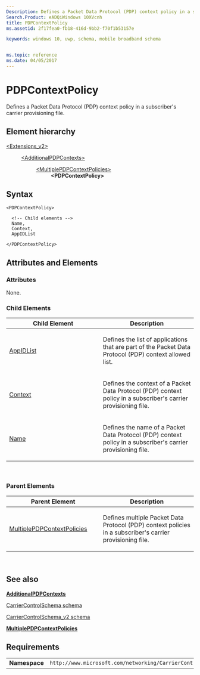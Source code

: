 ```yaml
---
Description: Defines a Packet Data Protocol (PDP) context policy in a subscriber's carrier provisioning file.
Search.Product: eADQiWindows 10XVcnh
title: PDPContextPolicy
ms.assetid: 2f17fea0-fb18-416d-9bb2-f70f1b53157e

keywords: windows 10, uwp, schema, mobile broadband schema


ms.topic: reference
ms.date: 04/05/2017
---
```


# PDPContextPolicy


Defines a Packet Data Protocol (PDP) context policy in a subscriber's carrier provisioning file.

## Element hierarchy

<dl>
<dt><a href="element-extensions-v2.md">&lt;Extensions_v2&gt;</a></dt>
<dd>
<dl>
<dt><a href="element-additionalpdpcontexts.md">&lt;AdditionalPDPContexts&gt;</a></dt>
<dd>
<dl>
<dt><a href="element-multiplepdpcontextpolicies.md">&lt;MultiplePDPContextPolicies&gt;</a></dt>
<dd><b>&lt;PDPContextPolicy&gt;</b></dd>
</dl>
</dd>
</dl>
</dd>
</dl>

## Syntax

``` syntax
<PDPContextPolicy>

  <!-- Child elements -->
  Name,
  Context,
  AppIDList

</PDPContextPolicy>
```

## Attributes and Elements


### Attributes

None.

### Child Elements

<table>
<colgroup>
<col width="50%" />
<col width="50%" />
</colgroup>
<thead>
<tr class="header">
<th>Child Element</th>
<th>Description</th>
</tr>
</thead>
<tbody>
<tr class="odd">
<td><a href="element-appidlist.md">AppIDList</a> </td>
<td><p>Defines the list of applications that are part of the Packet Data Protocol (PDP) context allowed list.</p></td>
</tr>
<tr class="even">
<td><a href="element-context.md">Context</a> </td>
<td><p>Defines the context of a Packet Data Protocol (PDP) context policy in a subscriber's carrier provisioning file.</p></td>
</tr>
<tr class="odd">
<td><a href="element-name.md">Name</a> </td>
<td><p>Defines the name of a Packet Data Protocol (PDP) context policy in a subscriber's carrier provisioning file.</p></td>
</tr>
</tbody>
</table>

 

### Parent Elements

<table>
<colgroup>
<col width="50%" />
<col width="50%" />
</colgroup>
<thead>
<tr class="header">
<th>Parent Element</th>
<th>Description</th>
</tr>
</thead>
<tbody>
<tr class="odd">
<td><a href="element-multiplepdpcontextpolicies.md">MultiplePDPContextPolicies</a> </td>
<td><p>Defines multiple Packet Data Protocol (PDP) context policies in a subscriber's carrier provisioning file.</p></td>
</tr>
</tbody>
</table>

 

## See also


[**AdditionalPDPContexts**](element-additionalpdpcontexts.md)

[CarrierControlSchema schema](../carriercontrolschema/schema-root.md)

[CarrierControlSchema\_v2 schema](schema-root.md)

[**MultiplePDPContextPolicies**](element-multiplepdpcontextpolicies.md)

## Requirements

|          |         |
|----------|--------------|
| **Namespace** | `http://www.microsoft.com/networking/CarrierControl/v2` |

 

 